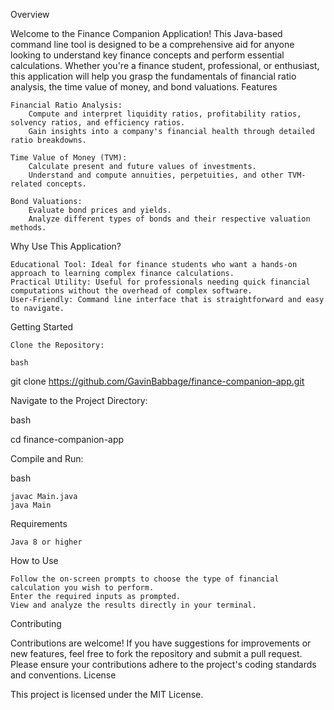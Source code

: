 Overview

Welcome to the Finance Companion Application! This Java-based command line tool is designed to be a comprehensive aid for anyone looking to understand key finance concepts and perform essential calculations. Whether you're a finance student, professional, or enthusiast, this application will help you grasp the fundamentals of financial ratio analysis, the time value of money, and bond valuations.
Features

    Financial Ratio Analysis:
        Compute and interpret liquidity ratios, profitability ratios, solvency ratios, and efficiency ratios.
        Gain insights into a company's financial health through detailed ratio breakdowns.

    Time Value of Money (TVM):
        Calculate present and future values of investments.
        Understand and compute annuities, perpetuities, and other TVM-related concepts.

    Bond Valuations:
        Evaluate bond prices and yields.
        Analyze different types of bonds and their respective valuation methods.

Why Use This Application?

    Educational Tool: Ideal for finance students who want a hands-on approach to learning complex finance calculations.
    Practical Utility: Useful for professionals needing quick financial computations without the overhead of complex software.
    User-Friendly: Command line interface that is straightforward and easy to navigate.

Getting Started

    Clone the Repository:

    bash

git clone https://github.com/GavinBabbage/finance-companion-app.git

Navigate to the Project Directory:

bash

cd finance-companion-app

Compile and Run:

bash

    javac Main.java
    java Main

Requirements

    Java 8 or higher

How to Use

    Follow the on-screen prompts to choose the type of financial calculation you wish to perform.
    Enter the required inputs as prompted.
    View and analyze the results directly in your terminal.

Contributing

Contributions are welcome! If you have suggestions for improvements or new features, feel free to fork the repository and submit a pull request. Please ensure your contributions adhere to the project's coding standards and conventions.
License

This project is licensed under the MIT License.
